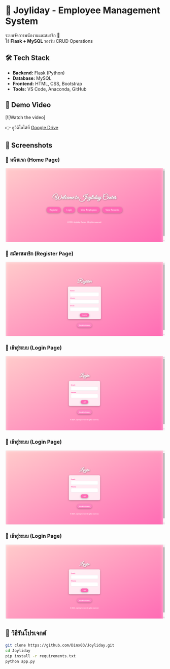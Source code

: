 # 🎯 Joyliday - Employee Management System

ระบบจัดการพนักงานและสมาชิก 🎉  
ใช้ **Flask + MySQL** รองรับ CRUD Operations  

## 🛠 Tech Stack
- **Backend:** Flask (Python)
- **Database:** MySQL
- **Frontend:** HTML, CSS, Bootstrap
- **Tools:** VS Code, Anaconda, GitHub

## 🎥 Demo Video
[![Watch the video]

👉 ดูวิดีโอได้ที่ [Google Drive](https://drive.google.com/file/d/1kcrTKREejmyg2Fo946VTjcgNLksZBA-P/view)

## 📸 Screenshots
### 🔹 หน้าแรก (Home Page)
![Home Page](joyliday_port/img_1.png)

### 🔹 สมัครสมาชิก (Register Page)
![Register Page](joyliday_port/img_2.png)

### 🔹 เข้าสู่ระบบ (Login Page)
![Login Page](joyliday_port/img_3.png)

### 🔹 เข้าสู่ระบบ (Login Page)
![Login Page](joyliday_port/img_3.png)

### 🔹 เข้าสู่ระบบ (Login Page)
![Login Page](joyliday_port/img_3.png)

## 🚀 วิธีรันโปรเจกต์
```sh
git clone https://github.com/Dinx03/Joyliday.git
cd Joyliday
pip install -r requirements.txt
python app.py
